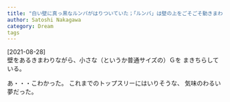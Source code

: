 ```yaml
---
title: "白い壁に真っ黒なルンバがはりついていた；「ルンバ」は壁の上をごそごそ動きまわっている"
author: Satoshi Nakagawa
category: Dream
tags
---
```


[2021-08-28]  
 壁をあるきまわりながら、小さな（というか普通サイズの）Ｇを
まきちらしている。

 あ・・・こわかった。
これまでのトップスリーにはいりそうな、
気味のわるい夢だった。

